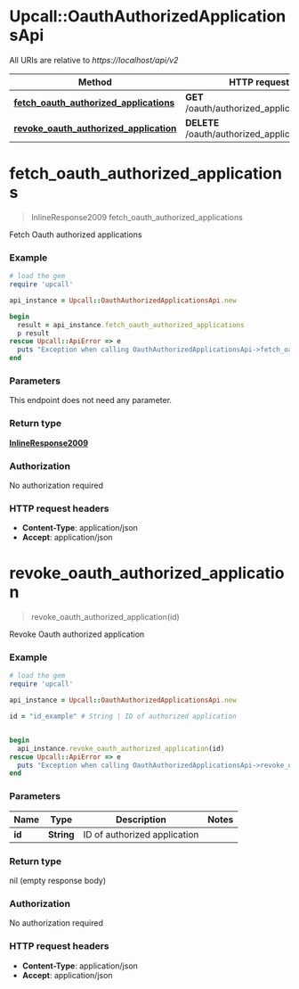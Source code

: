 # Upcall::OauthAuthorizedApplicationsApi

All URIs are relative to *https://localhost/api/v2*

Method | HTTP request | Description
------------- | ------------- | -------------
[**fetch_oauth_authorized_applications**](OauthAuthorizedApplicationsApi.md#fetch_oauth_authorized_applications) | **GET** /oauth/authorized_applications | 
[**revoke_oauth_authorized_application**](OauthAuthorizedApplicationsApi.md#revoke_oauth_authorized_application) | **DELETE** /oauth/authorized_applications/{id} | 


# **fetch_oauth_authorized_applications**
> InlineResponse2009 fetch_oauth_authorized_applications



Fetch Oauth authorized applications

### Example
```ruby
# load the gem
require 'upcall'

api_instance = Upcall::OauthAuthorizedApplicationsApi.new

begin
  result = api_instance.fetch_oauth_authorized_applications
  p result
rescue Upcall::ApiError => e
  puts "Exception when calling OauthAuthorizedApplicationsApi->fetch_oauth_authorized_applications: #{e}"
end
```

### Parameters
This endpoint does not need any parameter.

### Return type

[**InlineResponse2009**](InlineResponse2009.md)

### Authorization

No authorization required

### HTTP request headers

 - **Content-Type**: application/json
 - **Accept**: application/json



# **revoke_oauth_authorized_application**
> revoke_oauth_authorized_application(id)



Revoke Oauth authorized application

### Example
```ruby
# load the gem
require 'upcall'

api_instance = Upcall::OauthAuthorizedApplicationsApi.new

id = "id_example" # String | ID of authorized application


begin
  api_instance.revoke_oauth_authorized_application(id)
rescue Upcall::ApiError => e
  puts "Exception when calling OauthAuthorizedApplicationsApi->revoke_oauth_authorized_application: #{e}"
end
```

### Parameters

Name | Type | Description  | Notes
------------- | ------------- | ------------- | -------------
 **id** | **String**| ID of authorized application | 

### Return type

nil (empty response body)

### Authorization

No authorization required

### HTTP request headers

 - **Content-Type**: application/json
 - **Accept**: application/json



